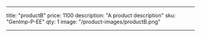 ---

title: "productB"
price: 1100
description: "A product description"
sku: "GenImp-P-EE"
qty: 1
image: "/product-images/productB.png"

---
